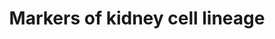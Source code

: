 ---
annotations:
- id: CL:0000669
  parent: native cell
  type: Cell Type Ontology
  value: pericyte cell
- id: CL:1000692
  parent: animal cell
  type: Cell Type Ontology
  value: kidney interstitial fibroblast
- id: CL:0011026
  parent: native cell
  type: Cell Type Ontology
  value: progenitor cell
- id: DOID:0080205
  type: Disease Ontology
  value: CAKUT
- id: CL:1000497
  parent: animal cell
  type: Cell Type Ontology
  value: kidney cell
- id: CL:0000653
  parent: animal cell
  type: Cell Type Ontology
  value: glomerular visceral epithelial cell
- id: PW:0000004
  parent: regulatory pathway
  type: Pathway Ontology
  value: regulatory pathway
- id: CL:1000452
  parent: animal cell
  type: Cell Type Ontology
  value: parietal epithelial cell
- id: CL:0000650
  parent: native cell
  type: Cell Type Ontology
  value: mesangial cell
authors:
- Fehrhart
- Mkutmon
- AlexanderPico
- Larsgw
- Eweitz
- Ash iyer
citedin: ''
communities: []
description: 'This pathway contains a timely and spatially differentiated map of cell
  markers for kidney development. These are relevant to study the congenital anomalies
  of kidney and urinary tract (CAKUT) disorders. '
last-edited: 2025-01-23
ndex: null
organisms:
- Homo sapiens
redirect_from:
- /index.php/Pathway:WP5236
- /instance/WP5236
- /instance/WP5236_r136289
revision: r136289
schema-jsonld:
- '@context': https://schema.org/
  '@id': https://wikipathways.github.io/pathways/WP5236.html
  '@type': Dataset
  creator:
    '@type': Organization
    name: WikiPathways
  description: 'This pathway contains a timely and spatially differentiated map of
    cell markers for kidney development. These are relevant to study the congenital
    anomalies of kidney and urinary tract (CAKUT) disorders. '
  keywords:
  - ACTA2
  - ALDH1A2
  - AP2B1
  - AXIN2
  - BMP4
  - BMP7
  - CITED1
  - DACT1
  - DCN
  - DES
  - EGLN1
  - EGLN2
  - EGLN3
  - EMX2
  - EPO
  - EYA1
  - FAT4
  - FGF7
  - FGF8
  - FOXD1
  - GDNF
  - HNF1A
  - HNF1B
  - HNF4A
  - JAG1
  - KCTD1
  - KDR
  - KIT
  - LHX1
  - NOTCH1
  - NOTCH2
  - NPHS1
  - NPHS2
  - NT5E
  - NTN1
  - OSR1
  - PAX2
  - PBX1
  - PDGFRB
  - PECAM1
  - REN
  - RSPO1
  - RSPO3
  - SALL1
  - SFRP1
  - SIX1
  - SIX2
  - SMAD1
  - SMAD5
  - TBX18
  - TCF21
  - TLX1
  - TNC
  - TSHZ3
  - VSX2
  - WNT4
  - WNT5A
  - WT1
  license: CC0
  name: Markers of kidney cell lineage
seo: CreativeWork
title: Markers of kidney cell lineage
wpid: WP5236
---
